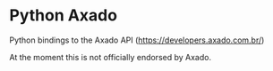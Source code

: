 # Python Axado

Python bindings to the Axado API (https://developers.axado.com.br/)

At the moment this is not officially endorsed by Axado.

